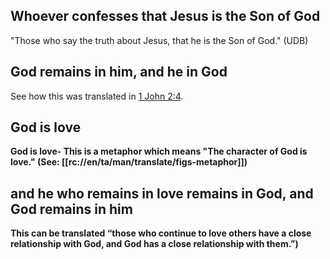 ## Whoever confesses that Jesus is the Son of God ##

"Those who say the truth about Jesus, that he is the Son of God."  (UDB)

## God remains in him, and he in God ##

See how this was translated in [1 John 2:4](../02/04.md).

## God is love ##

<b>God is love<b>- This is a metaphor which means "The character of God is love." (See: [[rc://en/ta/man/translate/figs-metaphor]])

##  and he who remains in love remains in God, and God remains in him ##

This can be translated “those who continue to love others have a close relationship with God, and God has a close relationship with them.”)